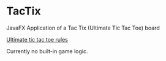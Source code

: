 # TacTix
JavaFX Application of a Tac Tix (Ultimate Tic Tac Toe) board

[Ultimate tic tac toe rules](https://www.thegamegal.com/2018/09/01/ultimate-tic-tac-toe/)

Currently no built-in game logic.
